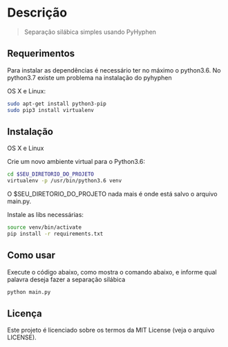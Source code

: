 # Descrição
> Separação silábica simples usando PyHyphen

## Requerimentos

Para instalar as dependências é necessário ter no máximo o python3.6. No python3.7 existe um problema na instalação do pyhyphen

OS X e Linux:

```sh
sudo apt-get install python3-pip
sudo pip3 install virtualenv
```
## Instalação

OS X e Linux

Crie um novo ambiente virtual para o Python3.6:

```sh
cd $SEU_DIRETORIO_DO_PROJETO
virtualenv -p /usr/bin/python3.6 venv
```

O $SEU_DIRETORIO_DO_PROJETO nada mais é onde está salvo o arquivo main.py.

Instale as libs necessárias:

```sh
source venv/bin/activate
pip install -r requirements.txt
```

## Como usar

Execute o código abaixo, como mostra o comando abaixo, e informe qual palavra deseja fazer a separação silábica

```sh
python main.py
```

## Licença

Este projeto é licenciado sobre os termos da MIT License (veja o arquivo
LICENSE).